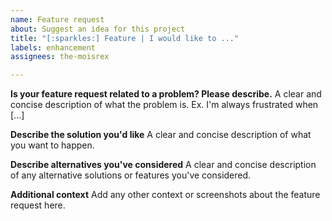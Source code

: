 ```yaml
---
name: Feature request
about: Suggest an idea for this project
title: "[:sparkles:] Feature | I would like to ..."
labels: enhancement
assignees: the-moisrex

---
```


**Is your feature request related to a problem? Please describe.**
A clear and concise description of what the problem is. Ex. I'm always frustrated when [...]

**Describe the solution you'd like**
A clear and concise description of what you want to happen.

**Describe alternatives you've considered**
A clear and concise description of any alternative solutions or features you've considered.

**Additional context**
Add any other context or screenshots about the feature request here.
